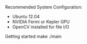 
Recommended System Configuration:
- Ubuntu 12.04
- NVIDIA Fermi or Kepler GPU
- OpenCV installed for file I/O


Getting started
make
./main

